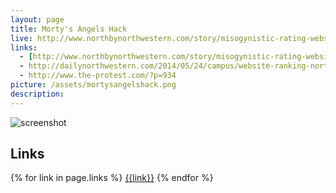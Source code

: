 ```yaml
---
layout: page
title: Morty's Angels Hack
live: http://www.northbynorthwestern.com/story/misogynistic-rating-website-hacked-taken-down/
links:
  - [http://www.northbynorthwestern.com/story/misogynistic-rating-website-hacked-taken-down/](https://web.archive.org/web/20160601161653/http://www.northbynorthwestern.com/story/misogynistic-rating-website-hacked-taken-down/)
  - http://dailynorthwestern.com/2014/05/24/campus/website-ranking-northwestern-women-on-appearance-partially-altered/
  - http://www.the-protest.com/?p=934
picture: /assets/mortysangelshack.png
description:
---
```


![screenshot]({{page.picture}})

## Links

{% for link in page.links %}
  [{{link}}]({{link}})
{% endfor %}

